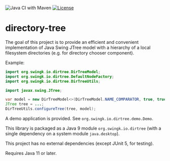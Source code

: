 ![Java CI with Maven](https://github.com/parubok/directory-tree/workflows/Java%20CI%20with%20Maven/badge.svg?branch=master)
[![License](https://img.shields.io/badge/License-Apache%202.0-blue.svg)](https://github.com/parubok/directory-tree/blob/master/LICENSE)

# directory-tree

The goal of this project is to provide an efficient and convenient implementation of Java Swing JTree model with
a hierarchy of a local filesystem directories (e.g. for directory chooser component).

Example:
```java
import org.swingk.io.dirtree.DirTreeModel;
import org.swingk.io.dirtree.DefaultNodeFactory;
import org.swingk.io.dirtree.DirTreeUtils;

import javax.swing.JTree;

var model = new DirTreeModel<>(DirTreeModel.NAME_COMPARATOR, true, true, new DefaultNodeFactory());
JTree tree = ...;
DirTreeUtils.configureTree(tree, model);
```

A demo application is provided. See `org.swingk.io.dirtree.demo.Demo`.

This library is packaged as a Java 9 module `org.swingk.io.dirtree` (with a single dependency on a system module `java.desktop`).

This project has no external dependencies (except JUnit 5, for testing).

Requires Java 11 or later.
